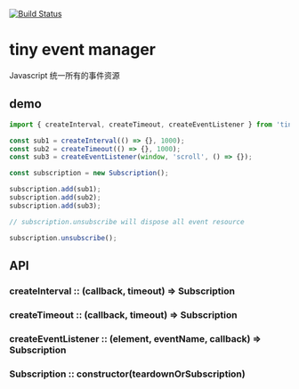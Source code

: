 [![Build Status](https://travis-ci.org/Qquanwei/tiny-event.svg?branch=master)](https://travis-ci.org/Qquanwei/tiny-event)

# tiny event manager

Javascript 统一所有的事件资源


## demo

```javascript
import { createInterval, createTimeout, createEventListener } from 'tiny-event-manager';

const sub1 = createInterval(() => {}, 1000);
const sub2 = createTimeout(() => {}, 1000);
const sub3 = createEventListener(window, 'scroll', () => {});

const subscription = new Subscription();

subscription.add(sub1);
subscription.add(sub2);
subscription.add(sub3);

// subscription.unsubscribe will dispose all event resource

subscription.unsubscribe();
```


## API

### createInterval :: (callback, timeout) => Subscription

### createTimeout :: (callback, timeout) => Subscription

### createEventListener :: (element, eventName, callback) => Subscription

### Subscription :: constructor(teardownOrSubscription)
